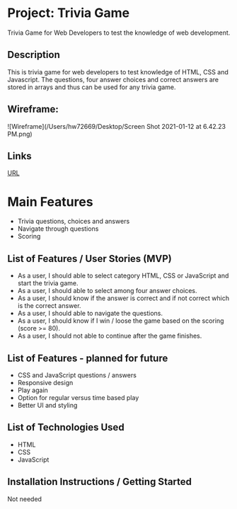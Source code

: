 # Project: Trivia Game
Trivia Game for Web Developers to test the knowledge of web development. 

## Description
This is trivia game for web developers to test knowledge of HTML, CSS and Javascript. The questions, four answer choices and correct answers are stored in arrays and thus can be used for any trivia game.


## Wireframe:
![Wireframe](/Users/hw72669/Desktop/Screen Shot 2021-01-12 at 6.42.23 PM.png)


## Links
[URL](htttp://jdhw/github.io)

# Main Features
* Trivia questions, choices and answers
* Navigate through questions
* Scoring


## List of Features / User Stories (MVP)
* As a user, I should able to select category HTML, CSS or JavaScript and start the trivia game.
* As a user, I should able to select among four answer choices.
* As a user, I should know if the answer is correct and if not correct which is the correct answer.
* As a user, I should able to navigate the questions.
* As a user, I should know if I win / loose the game based on the scoring (score >= 80).
* As a user, I should not able to continue after the game finishes.

## List of Features - planned for future
* CSS and JavaScript questions / answers
* Responsive design
* Play again
* Option for regular versus time based play
* Better UI and styling


## List of Technologies Used
* HTML
* CSS
* JavaScript


## Installation Instructions / Getting Started
Not needed


